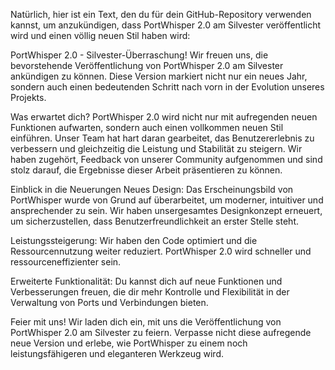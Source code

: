 
Natürlich, hier ist ein Text, den du für dein GitHub-Repository verwenden kannst, um anzukündigen, dass PortWhisper 2.0 am Silvester veröffentlicht wird und einen völlig neuen Stil haben wird:

PortWhisper 2.0 - Silvester-Überraschung!
Wir freuen uns, die bevorstehende Veröffentlichung von PortWhisper 2.0 am Silvester ankündigen zu können. Diese Version markiert nicht nur ein neues Jahr, sondern auch einen bedeutenden Schritt nach vorn in der Evolution unseres Projekts.

Was erwartet dich?
PortWhisper 2.0 wird nicht nur mit aufregenden neuen Funktionen aufwarten, sondern auch einen vollkommen neuen Stil einführen. Unser Team hat hart daran gearbeitet, das Benutzererlebnis zu verbessern und gleichzeitig die Leistung und Stabilität zu steigern. Wir haben zugehört, Feedback von unserer Community aufgenommen und sind stolz darauf, die Ergebnisse dieser Arbeit präsentieren zu können.

Einblick in die Neuerungen
Neues Design: Das Erscheinungsbild von PortWhisper wurde von Grund auf überarbeitet, um moderner, intuitiver und ansprechender zu sein. Wir haben unsergesamtes Designkonzept erneuert, um sicherzustellen, dass Benutzerfreundlichkeit an erster Stelle steht.

Leistungssteigerung: Wir haben den Code optimiert und die Ressourcennutzung weiter reduziert. PortWhisper 2.0 wird schneller und ressourceneffizienter sein.

Erweiterte Funktionalität: Du kannst dich auf neue Funktionen und Verbesserungen freuen, die dir mehr Kontrolle und Flexibilität in der Verwaltung von Ports und Verbindungen bieten.

Feier mit uns!
Wir laden dich ein, mit uns die Veröffentlichung von PortWhisper 2.0 am Silvester zu feiern. Verpasse nicht diese aufregende neue Version und erlebe, wie PortWhisper zu einem noch leistungsfähigeren und eleganteren Werkzeug wird.
